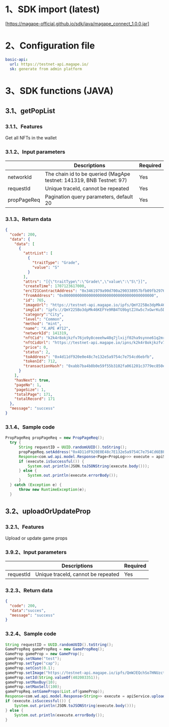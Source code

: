 # 1、SDK import (latest)
[https://magape-official.github.io/sdk/java/magape_connect_1.0.0.jar]
# 2、Configuration file
```yaml
basic-api:
  url: https://testnet-api.magape.io/
  sk: generate from admin platform
```
# 3、SDK functions (JAVA)
## 3.1、getPopList  
### 3.1.1、Features
Get all NFTs in the wallet
### 3.1.2、Input parameters
|  | Descriptions | Required |
| --- | --- | --- |
| networkId | The chain id to be queried (MagApe testnet: 141319, BNB Testnet: 97) | Yes |
| requestId | Unique traceId, cannot be repeated | Yes |
| propPageReq  | Pagination query parameters, default 20 | Yes |

### 3.1.3、Return data
```json
{
  "code": 200,
  "data": {
    "data": [
      {
        "attrList": [
          {
            "traitType": "Grade",
            "value": "S"
          }
        ],
        "attrs": "[{\"traitType\":\"Grade\",\"value\":\"S\"}]",
        "createTime": 1707123617000,
        "erc721ContractAddress": "0x3461979a90d700a290338957bfb09fb297694a0e",
        "fromAddress": "0x0000000000000000000000000000000000000000",
        "id": 765,
        "imageUrl": "https://testnet-api.magape.io/ipfs/QmY225Bo3dpMk46KEFYe9RB4TG9bgtZJXw5c7xGwrKu5D5",
        "imgCid": "ipfs://QmY225Bo3dpMk46KEFYe9RB4TG9bgtZJXw5c7xGwrKu5D5",
        "category":"City",
        "level": "Common",
        "method": "mint",
        "name": "X.APE #712",
        "networkId": 141319,
        "nftCid": "k2k4r8okjkzfv76jo9y8ceeehw40q7jlxijf02ha9synne61q2mribop/712",
        "nftCidUrl": "https://testnet-api.magape.io/ipns/k2k4r8okjkzfv76jo9y8ceeehw40q7jlxijf02ha9synne61q2mribop/712",
        "price": 0,
        "status": 2,
        "toAddress": "0x4d11df920e0e48c7e132e5a9754c7e754cd6ebfb",
        "tokenId": 712,
        "transactionHash": "0xabb7ba4b8b0e59f55b3102fa061201c3779ec850e112db52b1a472b1bdd154e4"
      }
    ],
    "hasNext": true,
    "pageNo": 1,
    "pageSize": 1,
    "totalPage": 171,
    "totalRecord": 171
  },
  "message": "success"
}
```
### 3.1.4、Sample code
```java
PropPageReq propPageReq = new PropPageReq();
  try {
      String requestID = UUID.randomUUID().toString();
      propPageReq.setAddress("0x4D11dF920E0E48c7E132e5a9754C7e754Cd6EBFB");
      Response<com.wd.api.model.Response<Page<PropLog>>> execute = apiService.getPopList(97, requestID, propPageReq).execute();
      if (execute.isSuccessful()) {
          System.out.println(JSON.toJSONString(execute.body()));
      } else {
          System.out.println(execute.errorBody());
      }
  } catch (Exception e) {
      throw new RuntimeException(e);
  }
```


## 3.2、uploadOrUpdateProp
### 3.2.1、Features
Upload or update game props
### 3.9.2、Input parameters
|  | Descriptions | Required |
| --- | --- | --- |
| requestId | Unique traceId, cannot be repeated | Yes |

### 3.2.3、Return data
```json
{
  "code": 200,
  "data":"succes",
  "message": "success"
}
```
### 3.2.4、Sample code
```java
String requestID = UUID.randomUUID().toString();
GamePropReq gamePropReq = new GamePropReq();
GameProp gameProp = new GameProp();
gameProp.setName("test");
gameProp.setType("cap");
gameProp.setCost(0.1);
gameProp.setImage("https://testnet-api.magape.io/ipfs/QmWJEQchSo7HNUzctzTtCPnefFwqzy2ZJAsZcBunvjY8SE");
gameProp.setId(String.valueOf(402003351));
gameProp.setMaxBuy(10);
gameProp.setMaxSell(100);
gamePropReq.setGameProps(List.of(gameProp));
Response<com.wd.api.model.Response<String>> execute = apiService.uploadOrUpdateProp(requestID,gamePropReq).execute();
if (execute.isSuccessful()) {
    System.out.println(JSON.toJSONString(execute.body()));
} else {
    System.out.println(execute.errorBody());
}
```
